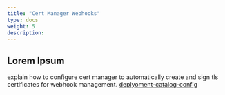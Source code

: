 ```yaml
---
title: "Cert Manager Webhooks"
type: docs
weight: 5
description: 
---
```


## Lorem Ipsum

explain how to configure cert manager to automatically create and sign tls certificates for webhook management. [deplyoment-catalog-config](https://github.com/nephio-project/catalog/tree/main/nephio/optional/porch-cert-manager-webhook)
